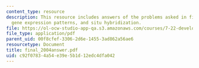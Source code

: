 ```yaml
---
content_type: resource
description: This resource includes answers of the problems asked in final exam on
  gene expression patterns, and situ hybridization.
file: https://ol-ocw-studio-app-qa.s3.amazonaws.com/courses/7-22-developmental-biology-fall-2005/c92f07834a54e39e5b1d12edc4dfa042_final_2004answer.pdf
file_type: application/pdf
parent_uid: 00f8cfef-3306-2d6e-1455-3ad862a56ae6
resourcetype: Document
title: final_2004answer.pdf
uid: c92f0783-4a54-e39e-5b1d-12edc4dfa042
---
```

